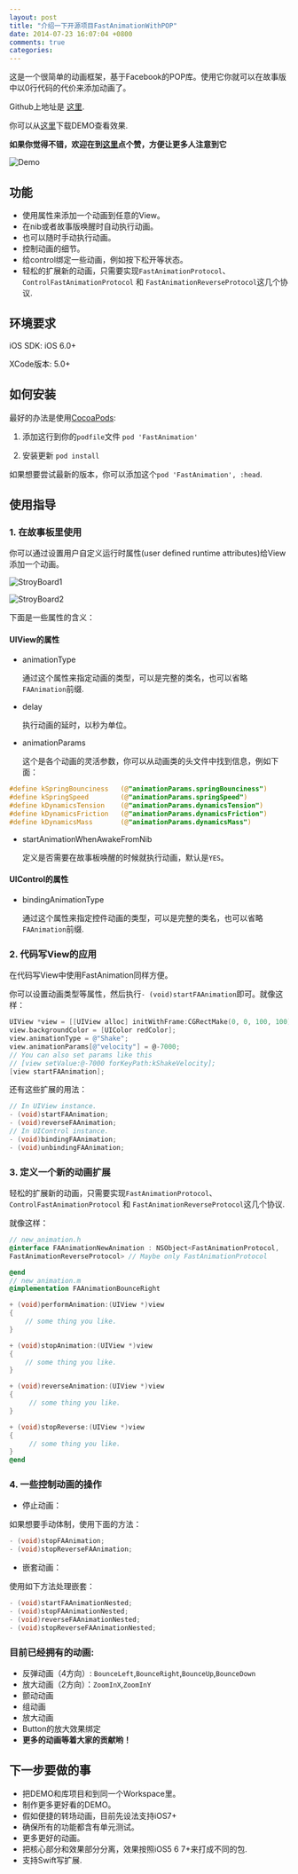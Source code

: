 ```yaml
---
layout: post
title: "介绍一下开源项目FastAnimationWithPOP"
date: 2014-07-23 16:07:04 +0800
comments: true
categories: 
---
```


这是一个很简单的动画框架，基于Facebook的POP库。使用它你就可以在故事版中以0行代码的代价来添加动画了。

Github上地址是 [这里](https://github.com/WilliamZang/FastAnimationWithPOP).

你可以从[这里](https://github.com/WilliamZang/FastAnimationWithPopDemo)下载DEMO查看效果.


**如果你觉得不错，欢迎在到[这里](https://github.com/WilliamZang/FastAnimationWithPOP)点个赞，方便让更多人注意到它**

![Demo](https://raw.githubusercontent.com/WilliamZang/FastAnimationWithPOP/master/Docs/demo.gif)

## 功能
* 使用属性来添加一个动画到任意的View。
* 在nib或者故事版唤醒时自动执行动画。
* 也可以随时手动执行动画。
* 控制动画的细节。
* 给control绑定一些动画，例如按下松开等状态。
* 轻松的扩展新的动画，只需要实现`FastAnimationProtocol`、`ControlFastAnimationProtocol` 和 `FastAnimationReverseProtocol`这几个协议.

## 环境要求

iOS SDK: iOS 6.0+

XCode版本: 5.0+

## 如何安装
最好的办法是使用[CocoaPods](http://cocoadocs.org):

1. 添加这行到你的`podfile`文件 `pod 'FastAnimation'`

2. 安装更新 `pod install`

如果想要尝试最新的版本，你可以添加这个`pod 'FastAnimation', :head`.

## 使用指导

### 1. 在故事板里使用

你可以通过设置用户自定义运行时属性(user defined runtime attributes)给View添加一个动画。

![StroyBoard1](https://raw.githubusercontent.com/WilliamZang/FastAnimationWithPOP/master/Docs/stroyBoard1.png)

![StroyBoard2](https://raw.githubusercontent.com/WilliamZang/FastAnimationWithPOP/master/Docs/stroyBoard2.png)

下面是一些属性的含义：

#### UIView的属性

* animationType
 
	通过这个属性来指定动画的类型，可以是完整的类名，也可以省略`FAAnimation`前缀.
	
* delay

	执行动画的延时，以秒为单位。
	
* animationParams

	这个是各个动画的灵活参数，你可以从动画类的头文件中找到信息，例如下面：

```objective-c
#define kSpringBounciness   (@"animationParams.springBounciness")
#define kSpringSpeed        (@"animationParams.springSpeed")
#define kDynamicsTension    (@"animationParams.dynamicsTension")
#define kDynamicsFriction   (@"animationParams.dynamicsFriction")
#define kDynamicsMass       (@"animationParams.dynamicsMass")
```

* startAnimationWhenAwakeFromNib

	定义是否需要在故事板唤醒的时候就执行动画，默认是`YES`。

#### UIControl的属性

* bindingAnimationType

	通过这个属性来指定控件动画的类型，可以是完整的类名，也可以省略`FAAnimation`前缀.


### 2. 代码写View的应用

在代码写View中使用FastAnimation同样方便。

你可以设置动画类型等属性，然后执行```- (void)startFAAnimation```即可。就像这样：

```objective-c
UIView *view = [[UIView alloc] initWithFrame:CGRectMake(0, 0, 100, 100)];
view.backgroundColor = [UIColor redColor];
view.animationType = @"Shake";
view.animationParams[@"velocity"] = @-7000;
// You can also set params like this
// [view setValue:@-7000 forKeyPath:kShakeVelocity];
[view startFAAnimation];
```

还有这些扩展的用法：

```objective-c
// In UIView instance.
- (void)startFAAnimation;
- (void)reverseFAAnimation;
// In UIControl instance.
- (void)bindingFAAnimation;
- (void)unbindingFAAnimation;
```
### 3. 定义一个新的动画扩展

轻松的扩展新的动画，只需要实现`FastAnimationProtocol`、`ControlFastAnimationProtocol` 和 `FastAnimationReverseProtocol`这几个协议.

就像这样：

```objective-c
// new_animation.h
@interface FAAnimationNewAnimation : NSObject<FastAnimationProtocol, 
FastAnimationReverseProtocol> // Maybe only FastAnimationProtocol

@end
// new_animation.m
@implementation FAAnimationBounceRight

+ (void)performAnimation:(UIView *)view
{
    // some thing you like.
}

+ (void)stopAnimation:(UIView *)view
{
    // some thing you like.
}

+ (void)reverseAnimation:(UIView *)view
{
     // some thing you like.
}

+ (void)stopReverse:(UIView *)view
{
     // some thing you like.
}
@end

```

### 4. 一些控制动画的操作

* 停止动画：

如果想要手动体制，使用下面的方法：

```objective-c
- (void)stopFAAnimation;
- (void)stopReverseFAAnimation;
```

* 嵌套动画：

使用如下方法处理嵌套：

```objective-c
- (void)startFAAnimationNested;
- (void)stopFAAnimationNested;
- (void)reverseFAAnimationNested;
- (void)stopReverseFAAnimationNested;
```

### 目前已经拥有的动画:

* 反弹动画（4方向）: `BounceLeft`,`BounceRight`,`BounceUp`,`BounceDown`
* 放大动画（2方向）：`ZoomInX`,`ZoomInY`
* 颤动动画
* 组动画
* 放大动画
* Button的放大效果绑定
* **更多的动画等着大家的贡献哟！**

## 下一步要做的事

* 把DEMO和库项目和到同一个Workspace里。
* 制作更多更好看的DEMO。
* 假如便捷的转场动画，目前先设法支持iOS7+
* 确保所有的功能都含有单元测试。
* 更多更好的动画。
* 把核心部分和效果部分分离，效果按照iOS5 6 7+来打成不同的包.
* 支持Swift写扩展.

